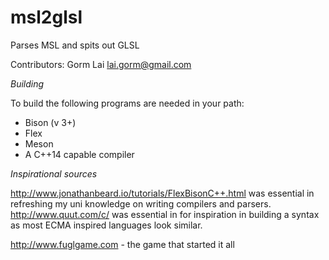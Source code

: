 # msl2glsl
Parses MSL and spits out GLSL

Contributors:
Gorm Lai <lai.gorm@gmail.com>

*Building*

To build the following programs are needed in your path:
* Bison (v 3+)
* Flex
* Meson
* A C++14 capable compiler


*Inspirational sources*

http://www.jonathanbeard.io/tutorials/FlexBisonC++.html was essential in refreshing my uni knowledge on writing compilers and parsers.
http://www.quut.com/c/ was essential in for inspiration in building a syntax as most ECMA inspired languages look similar.

http://www.fuglgame.com - the game that started it all
